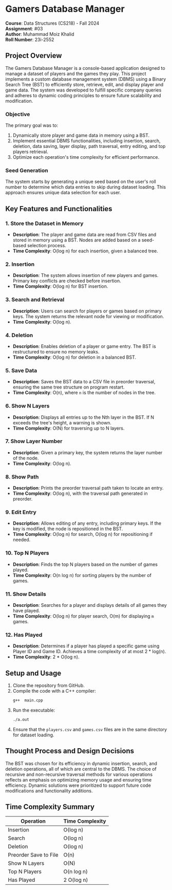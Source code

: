 
# Gamers Database Manager

**Course**: Data Structures (CS218) - Fall 2024  
**Assignment**: #03  
**Author**: Muhammad Moiz Khalid  
**Roll Number**: 23i-2552

## Project Overview

The Gamers Database Manager is a console-based application designed to manage a dataset of players and the games they play. This project implements a custom database management system (DBMS) using a Binary Search Tree (BST) to efficiently store, retrieve, edit, and display player and game data. The system was developed to fulfill specific company queries and adheres to dynamic coding principles to ensure future scalability and modification.

### Objective

The primary goal was to:
1. Dynamically store player and game data in memory using a BST.
2. Implement essential DBMS functionalities, including insertion, search, deletion, data saving, layer display, path traversal, entry editing, and top players retrieval.
3. Optimize each operation's time complexity for efficient performance.

### Seed Generation

The system starts by generating a unique seed based on the user's roll number to determine which data entries to skip during dataset loading. This approach ensures unique data selection for each user.

## Key Features and Functionalities

### 1. **Store the Dataset in Memory**

   - **Description**: The player and game data are read from CSV files and stored in memory using a BST. Nodes are added based on a seed-based selection process.
   - **Time Complexity**: O(log n) for each insertion, given a balanced tree.

### 2. **Insertion**

   - **Description**: The system allows insertion of new players and games. Primary key conflicts are checked before insertion.
   - **Time Complexity**: O(log n) for BST insertion.

### 3. **Search and Retrieval**

   - **Description**: Users can search for players or games based on primary keys. The system returns the relevant node for viewing or modification.
   - **Time Complexity**: O(log n).

### 4. **Deletion**

   - **Description**: Enables deletion of a player or game entry. The BST is restructured to ensure no memory leaks.
   - **Time Complexity**: O(log n) for deletion in a balanced BST.

### 5. **Save Data**

   - **Description**: Saves the BST data to a CSV file in preorder traversal, ensuring the same tree structure on program restart.
   - **Time Complexity**: O(n), where `n` is the number of nodes in the tree.

### 6. **Show N Layers**

   - **Description**: Displays all entries up to the Nth layer in the BST. If N exceeds the tree's height, a warning is shown.
   - **Time Complexity**: O(N) for traversing up to N layers.

### 7. **Show Layer Number**

   - **Description**: Given a primary key, the system returns the layer number of the node.
   - **Time Complexity**: O(log n).

### 8. **Show Path**

   - **Description**: Prints the preorder traversal path taken to locate an entry.
   - **Time Complexity**: O(log n), with the traversal path generated in preorder.

### 9. **Edit Entry**

   - **Description**: Allows editing of any entry, including primary keys. If the key is modified, the node is repositioned in the BST.
   - **Time Complexity**: O(log n) for search, O(log n) for repositioning if needed.

### 10. **Top N Players**

   - **Description**: Finds the top N players based on the number of games played.
   - **Time Complexity**: O(n log n) for sorting players by the number of games.

### 11. **Show Details**

   - **Description**: Searches for a player and displays details of all games they have played.
   - **Time Complexity**: O(log n) for player search, O(m) for displaying `m` games.

### 12. **Has Played**

   - **Description**: Determines if a player has played a specific game using Player ID and Game ID. Achieves a time complexity of at most 2 * log(n).
   - **Time Complexity**: 2 * O(log n).

## Setup and Usage

1. Clone the repository from GitHub.
2. Compile the code with a C++ compiler:
   ```bash
   g++  main.cpp
   ```
3. Run the executable:
   ```bash
   ./a.out
   ```
4. Ensure that the `players.csv` and `games.csv` files are in the same directory for dataset loading.

## Thought Process and Design Decisions

The BST was chosen for its efficiency in dynamic insertion, search, and deletion operations, all of which are central to the DBMS. The choice of recursive and non-recursive traversal methods for various operations reflects an emphasis on optimizing memory usage and ensuring time efficiency. Dynamic solutions were prioritized to support future code modifications and functionality additions.

## Time Complexity Summary

| Operation              | Time Complexity |
|------------------------|-----------------|
| Insertion              | O(log n)        |
| Search                 | O(log n)        |
| Deletion               | O(log n)        |
| Preorder Save to File  | O(n)            |
| Show N Layers          | O(N)            |
| Top N Players          | O(n log n)      |
| Has Played             | 2 O(log n)      |
